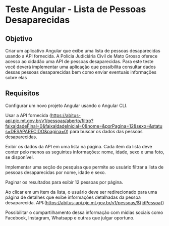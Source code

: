 # Teste Angular - Lista de Pessoas Desaparecidas

## Objetivo 
Criar um aplicativo Angular que exibe uma lista de pessoas desaparecidas usando a API fornecida. A Polícia Judiciária Civil de Mato Grosso oferece acesso ao cidadão uma API de pessoas desaparecidas. Para este teste você deverá implementar uma aplicação que possibilita consultar dados dessas pessoas desaparecidas bem como enviar eventuais informações sobre elas

## Requisitos

Configurar um novo projeto Angular usando o Angular CLI.

Usar a API fornecida (https://abitus-api.pjc.mt.gov.br/v1/pessoas/aberto/filtro?faixaIdadeFinal=0&faixaIdadeInicial=0&nome=&porPagina=12&sexo=&status=DESAPARECIDO&pagina=0) para buscar os dados das pessoas desaparecidas.

Exibir os dados da API em uma lista na página. Cada item da lista deve conter pelo menos as seguintes informações: nome, idade, sexo e uma foto, se disponível.

Implementar uma seção de pesquisa que permite ao usuário filtrar a lista de pessoas desaparecidas por nome, idade e sexo.

Paginar os resultados para exibir 12 pessoas por página.

Ao clicar em um item da lista, o usuário deve ser redirecionado para uma página de detalhes que exibe informações detalhadas da pessoa desaparecida. API:(https://abitus-api.pjc.mt.gov.br/v1/pessoas/${idPessoa})

Possibilitar o compartilhamento dessa informação com mídias sociais como Facebook, Instagram, Whatsapp e outras que julgar oportuno.
